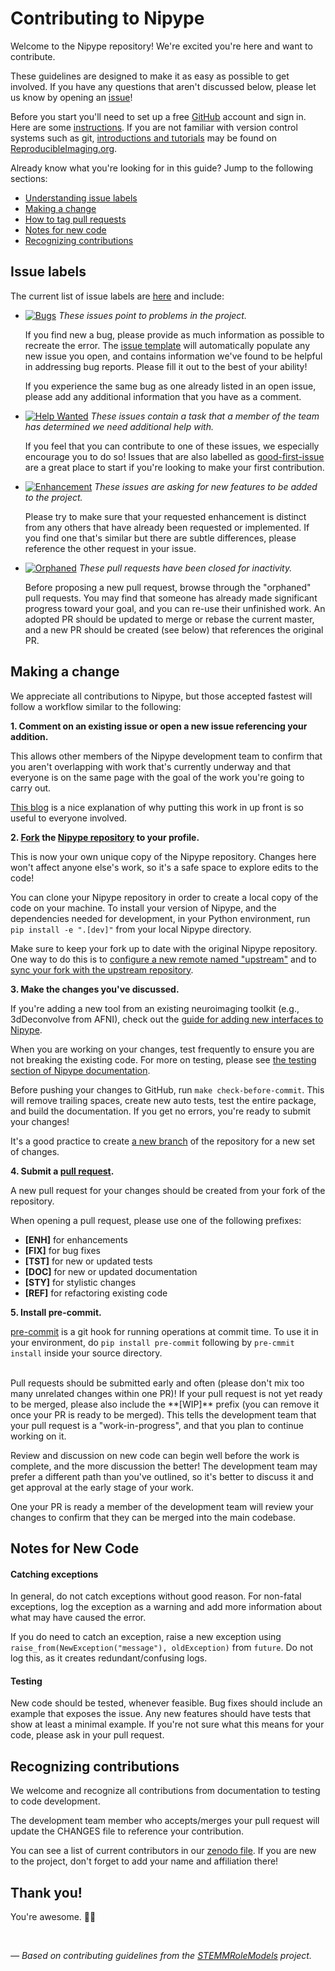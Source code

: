 # Contributing to Nipype

Welcome to the Nipype repository! We're excited you're here and want to contribute.

These guidelines are designed to make it as easy as possible to get involved. If you have any questions that aren't discussed below, please let us know by opening an [issue][link_issues]!

Before you start you'll need to set up a free [GitHub][link_github] account and sign in. Here are some [instructions][link_signupinstructions].
If you are not familiar with version control systems such as git,
 [introductions and tutorials](http://www.reproducibleimaging.org/module-reproducible-basics/02-vcs/)
 may be found on [ReproducibleImaging.org](https://www.reproducibleimaging.org/).

Already know what you're looking for in this guide? Jump to the following sections:
* [Understanding issue labels](#issue-labels)
* [Making a change](#making-a-change)
* [How to tag pull requests](#tagging-pull-requests)
* [Notes for new code](#notes-for-new-code)
* [Recognizing contributions](#recognizing-contributions)

## Issue labels

The current list of issue labels are [here][link_labels] and include:

* [![Bugs](https://img.shields.io/badge/-bugs-fc2929.svg)][link_bugs] *These issues point to problems in the project.*

    If you find new a bug, please provide as much information as possible to recreate the error.
    The [issue template][link_issue_template] will automatically populate any new issue you open, and contains information we've found to be helpful in addressing bug reports.
    Please fill it out to the best of your ability!

    If you experience the same bug as one already listed in an open issue, please add any additional information that you have as a comment.

* [![Help Wanted](https://img.shields.io/badge/-help%20wanted-c2e0c6.svg)][link_helpwanted] *These issues contain a task that a member of the team has determined we need additional help with.*

    If you feel that you can contribute to one of these issues, we especially encourage you to do so!
    Issues that are also labelled as [good-first-issue][link_good_first_issue] are a great place to start if you're looking to make your first contribution.

* [![Enhancement](https://img.shields.io/badge/-enhancement-00FF09.svg)][link_enhancement] *These issues are asking for new features to be added to the project.*

    Please try to make sure that your requested enhancement is distinct from any others that have already been requested or implemented.
    If you find one that's similar but there are subtle differences, please reference the other request in your issue.

* [![Orphaned](https://img.shields.io/badge/-orphaned-9baddd.svg)][link_orphaned] *These pull requests have been closed for inactivity.*

    Before proposing a new pull request, browse through the "orphaned" pull requests.
    You may find that someone has already made significant progress toward your goal, and you can re-use their
    unfinished work.
    An adopted PR should be updated to merge or rebase the current master, and a new PR should be created (see
    below) that references the original PR.

## Making a change

We appreciate all contributions to Nipype, but those accepted fastest will follow a workflow similar to the following:

**1. Comment on an existing issue or open a new issue referencing your addition.**

This allows other members of the Nipype development team to confirm that you aren't overlapping with work that's currently underway and that everyone is on the same page with the goal of the work you're going to carry out.

[This blog][link_pushpullblog] is a nice explanation of why putting this work in up front is so useful to everyone involved.

**2. [Fork][link_fork] the [Nipype repository][link_nipype] to your profile.**

This is now your own unique copy of the Nipype repository.
Changes here won't affect anyone else's work, so it's a safe space to explore edits to the code!

You can clone your Nipype repository in order to create a local copy of the code on your machine.
To install your version of Nipype, and the dependencies needed for development,
in your Python environment, run `pip install -e ".[dev]"` from your local Nipype
directory.

Make sure to keep your fork up to date with the original Nipype repository.
One way to do this is to [configure a new remote named "upstream"](https://help.github.com/articles/configuring-a-remote-for-a-fork/)
 and to [sync your fork with the upstream repository][link_updateupstreamwiki].

**3. Make the changes you've discussed.**

If you're adding a new tool from an existing neuroimaging toolkit (e.g., 3dDeconvolve from AFNI),
check out the [guide for adding new interfaces to Nipype][link_new_interfaces].

When you are working on your changes, test frequently to ensure you are not breaking the existing code.
For more on testing, please see [the testing section of Nipype documentation](http://nipype.readthedocs.io/en/latest/devel/testing_nipype.html).

Before pushing your changes to GitHub, run `make check-before-commit`. This will remove trailing spaces, create new auto tests,
test the entire package, and build the documentation.
If you get no errors, you're ready to submit your changes!

It's a good practice to create [a new branch](https://help.github.com/articles/about-branches/)
of the repository for a new set of changes.


**4. Submit a [pull request][link_pullrequest].**

A new pull request for your changes should be created from your fork of the repository.

When opening a pull request, please use one of the following prefixes:


* **[ENH]** for enhancements
* **[FIX]** for bug fixes
* **[TST]** for new or updated tests
* **[DOC]** for new or updated documentation
* **[STY]** for stylistic changes
* **[REF]** for refactoring existing code

**5. Install pre-commit.**

[pre-commit]() is a git hook for running operations at commit time. To use it in
your environment, do `pip install pre-commit` following by `pre-cmmit install`
inside your source directory.

<br>
Pull requests should be submitted early and often (please don't mix too many unrelated changes within one PR)!
If your pull request is not yet ready to be merged, please also include the **[WIP]** prefix (you can remove it once your PR is ready to be merged).
This tells the development team that your pull request is a "work-in-progress", and that you plan to continue working on it.

Review and discussion on new code can begin well before the work is complete, and the more discussion the better!
The development team may prefer a different path than you've outlined, so it's better to discuss it and get approval at the early stage of your work.

One your PR is ready a member of the development team will review your changes to confirm that they can be merged into the main codebase.

## Notes for New Code

#### Catching exceptions
In general, do not catch exceptions without good reason.
For non-fatal exceptions, log the exception as a warning and add more information about what may have caused the error.

If you do need to catch an exception, raise a new exception using ``raise_from(NewException("message"), oldException)`` from ``future``.
Do not log this, as it creates redundant/confusing logs.

#### Testing
New code should be tested, whenever feasible.
Bug fixes should include an example that exposes the issue.
Any new features should have tests that show at least a minimal example.
If you're not sure what this means for your code, please ask in your pull request.

## Recognizing contributions

We welcome and recognize all contributions from documentation to testing to code development.

The development team member who accepts/merges your pull request will update the CHANGES file to reference your contribution.

You can see a list of current contributors in our [zenodo file][link_zenodo].
If you are new to the project, don't forget to add your name and affiliation there!

## Thank you!

You're awesome. :wave::smiley:

<br>

*&mdash; Based on contributing guidelines from the [STEMMRoleModels][link_stemmrolemodels] project.*

[link_github]: https://github.com/
[link_nipype]: https://github.com/nipy/nipype
[link_signupinstructions]: https://help.github.com/articles/signing-up-for-a-new-github-account
[link_react]: https://github.com/blog/2119-add-reactions-to-pull-requests-issues-and-comments
[link_issues]: https://github.com/nipy/nipype/issues
[link_labels]: https://github.com/nipy/nipype/labels
[link_discussingissues]: https://help.github.com/articles/discussing-projects-in-issues-and-pull-requests

[link_bugs]: https://github.com/nipy/nipype/labels/bug
[link_issue_template]: https://github.com/nipy/nipype/blob/master/.github/ISSUE_TEMPLATE.md
[link_helpwanted]: https://github.com/nipy/nipype/labels/help-wanted
[link_good_first_issue]: https://github.com/nipy/nipype/issues?q=is%3Aopen+is%3Aissue+label%3Agood-first-issue
[link_enhancement]: https://github.com/nipy/nipype/labels/enhancement
[link_orphaned]: https://github.com/nipy/nipype/pulls?q=is%3Apr+label%3Aorphaned+is%3Aclosed

[link_pullrequest]: https://help.github.com/articles/creating-a-pull-request-from-a-fork/
[link_fork]: https://help.github.com/articles/fork-a-repo/
[link_pushpullblog]: https://www.igvita.com/2011/12/19/dont-push-your-pull-requests/
[link_updateupstreamwiki]: https://help.github.com/articles/syncing-a-fork/

[link_new_interfaces]: http://nipype.readthedocs.io/en/latest/devel/interface_specs.html
[link_cloning]: https://help.github.com/articles/cloning-a-repository/
[link_stemmrolemodels]: https://github.com/KirstieJane/STEMMRoleModels
[link_zenodo]: https://github.com/nipy/nipype/blob/master/.zenodo.json
